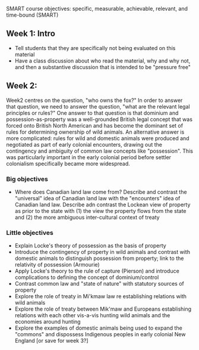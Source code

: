 

SMART course objectives: specific, measurable, achievable, relevant, and time-bound (SMART)

## Week 1: Intro

- Tell students that they are specifically not being evaluated on this material
- Have a class discussion about who read the material, why and why not, and then a substantive discussion that is intended to be "pressure free"

## Week 2: 

Week2 centres on the question, "who owns the fox?" In order to answer that question, we need to answer the question, "what are the relevant legal principles or rules?" One answer to that question is that dominium and possession-as-property was a well-grounded British legal concept that was forced onto British North American and has become the dominant set of rules for determining ownership of wild animals. An alternative answer is more complicated: rules for wild and domestic animals were produced and negotiated as part of early colonial encounters, drawing out the contingency and ambiguity of common law concepts like "possession". This was particularly important in the early colonial period before settler colonialism specifically became more widespread. 

### Big objectives

- Where does Canadian land law come from? Describe and contrast the "universal" idea of Canadian land law with the "encounters" idea of Canadian land law. Describe adn contrast the Lockean view of property as prior to the state with (1) the view the property flows from the state and (2) the more ambiguous inter-cultural context of treaty 

### Little objectives

- Explain Locke's theory of possession as the basis of property
- Introduce the contingency of property in wild animals and contrast with domestic animals to distinguish possession from property; link to the relativity of possession (Armourie)
- Apply Locke's theory to the rule of capture (Pierson) and introduce complications to defining the concept of dominium/control
- Contrast common law and "state of nature" with statutory sources of property 
- Explore the role of treaty in Mi'kmaw law re establishing relations with wild animals 
- Explore the role of treaty between Mik'maw and Europeans establishing relations with each other vis-a-vis hunting wild animals and the economies around hunting 
- Explore the examples of domestic animals being used to expand the "commons" and dispossess Indigenous peoples in early colonial New England [or save for week 3?]
